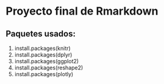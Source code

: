 # Proyecto final de Rmarkdown

## Paquetes usados:
1. install.packages(knitr)
2. install.packages(dplyr)
3. install.packages(ggplot2)
4. install.packages(reshape2)
5. install.packages(plotly)
